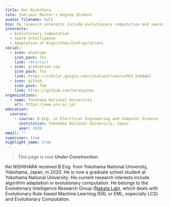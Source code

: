 ```yaml
---
title: Kei Nishihara
role: 2nd-year Master's Degree Student
avatar_filename: null
bio: My research interests include evolutionary computation and swarm intelligence.
interests:
  - Evolutionary Computation
  - Swarm Intelligence
  - Adaptation of Algorithms/Configurations
social:
  - icon: envelope
    icon_pack: fas
    link: /#contact
  - icon: graduation-cap
    icon_pack: fas
    link: https://scholar.google.com/citations?user=uf63_XsAAAAJ
  - icon: github
    icon_pack: fab
    link: https://github.com/haranychan
organizations:
  - name: Yokohama National University
    url: https://www.ynu.ac.jp/
education:
  courses:
    - course: B.Eng. in Electrical Engineering and Computer Science
      institution: Yokohama National University, Japan
      year: 2020
email: ""
superuser: true
highlight_name: true
---
```

>This page is now ***Under Construction***.

Kei NISHIHARA received B.Eng. from Yokohama National University, Yokohama, Japan, in 2020. He is now a graduate school student at Yokohama National University. His current research interests include algorithm adaptation in evolutionary computation. He belongs to the Evolutionary Intelligence Research Group ([Nakata Lab](http://www.nkt.ynu.ac.jp/)), which deals with Evolutionary Rule-based Machine Learning (ERL or EML, especially LCS) and Evolutionary Computation.

<!-- {{< icon name="download" pack="fas" >}} Download my {{< staticref "uploads/demo_resume.pdf" "newtab" >}}resumé{{< /staticref >}}. -->